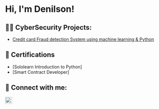 <h1>Hi, I'm Denilson! </h1>

<h2>👨‍💻 CyberSecurity Projects:</h2>

  - [Credit card Fraud detection System using machine learning & Python](https://github.com/DenilsonCSN/Creditcardfrauddetectionsystem/tree/main)

<h2>📄 Certifications</h2>

- [Sololearn Introduction to Python]
- [Smart Contract Developer]

<h2> 🤳 Connect with me:</h2>

[<img align="left" alt="JoshMadakor | LinkedIn" width="22px" src="https://cdn.jsdelivr.net/npm/simple-icons@v3/icons/linkedin.svg" />][linkedin]

[linkedin]: https://www.linkedin.com/in/denilson-costa/

<!--
**joshmadakor1/joshmadakor1** is a ✨ _special_ ✨ repository because its `README.md` (this file) appears on your GitHub profile.

Here are some ideas to get you started:

- 🔭 I’m currently working on ...
- 🌱 I’m currently learning ...
- 👯 I’m looking to collaborate on ...
- 🤔 I’m looking for help with ...
- 💬 Ask me about ...
- 📫 How to reach me: ...
- 😄 Pronouns: ...
- ⚡ Fun fact: ...
-->
